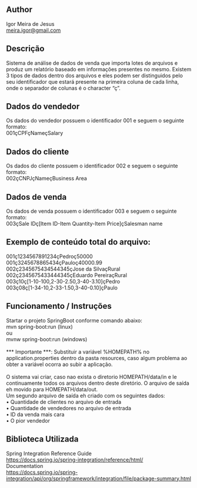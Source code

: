 ## Author
Igor Meira de Jesus<br>
meira.igor@gmail.com

## Descrição
Sistema de análise de dados de venda que importa lotes de arquivos e produz
um relatório baseado em informações presentes no mesmo.
Existem 3 tipos de dados dentro dos arquivos e eles podem ser distinguidos pelo seu
identificador que estará presente na primeira coluna de cada linha, onde o separador de
colunas é o character “ç”.

## Dados do vendedor
Os dados do vendedor possuem o identificador 001 e seguem o seguinte formato:<br>
001çCPFçNameçSalary

## Dados do cliente
Os dados do cliente possuem o identificador 002 e seguem o seguinte formato:<br>
002çCNPJçNameçBusiness Area

## Dados de venda
Os dados de venda possuem o identificador 003 e seguem o seguinte formato:<br>
003çSale IDç[Item ID-Item Quantity-Item Price]çSalesman name

## Exemplo de conteúdo total do arquivo:
001ç1234567891234çPedroç50000<br>
001ç3245678865434çPauloç40000.99<br>
002ç2345675434544345çJose da SilvaçRural<br>
002ç2345675433444345çEduardo PereiraçRural<br>
003ç10ç[1-10-100,2-30-2.50,3-40-3.10]çPedro<br>
003ç08ç[1-34-10,2-33-1.50,3-40-0.10]çPaulo<br>

## Funcionamento / Instruções
Startar o projeto SpringBoot conforme comando abaixo:
<br>
mvn spring-boot:run (linux) 
<br>ou <br>
mvnw spring-boot:run (windows)
<br>
<br>
*** Importante ***: Substituir a variável %HOMEPATH% no application.properties dentro da pasta resources, caso algum problema ao obter a variável ocorra ao subir a aplicação. 
<br>
<br>
O sistema vai criar, caso nao exista o diretorio HOMEPATH/data/in e le continuamente todos os arquivos dentro deste diretório.
O arquivo de saída eh movido para HOMEPATH/data/out.<br>
Um segundo arquivo de saída eh criado com os seguintes dados:<br>
• Quantidade de clientes no arquivo de entrada<br>
• Quantidade de vendedores no arquivo de entrada<br>
• ID da venda mais cara<br>
• O pior vendedor<br>


## Biblioteca Utilizada
Spring Integration Reference Guide<br>
https://docs.spring.io/spring-integration/reference/html/
<br>Documentation<br>
https://docs.spring.io/spring-integration/api/org/springframework/integration/file/package-summary.html
